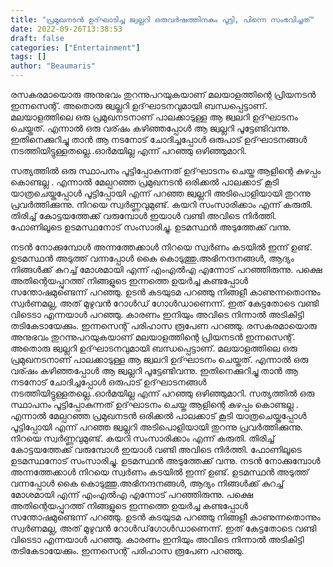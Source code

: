 ```yaml
---
title: "പ്രമുഖനടൻ ഉദ്‌ഘാടിച്ച ജ്വല്ലറി ഒരുവർഷത്തിനകം പൂട്ടി, പിന്നെ സംഭവിച്ചത്"
date: 2022-09-26T13:38:53
draft: false
categories: ["Entertainment"]
tags: []
author: "Beaumaris"
---
```


രസകരമായൊരു അനുഭവം തുറന്നുപറയുകയാണ് മലയാളത്തിന്റെ പ്രിയനടൻ ഇന്നസെന്റ്. അതൊരു ജ്വല്ലറി ഉദ്‌ഘാടനവുമായി ബന്ധപ്പെട്ടാണ്. മലയാളത്തിലെ ഒരു പ്രമുഖനടനാണ് പാലക്കാടുള്ള ആ ജ്വലറി ഉദ്‌ഘാടനം ചെയ്തത്. എന്നാൽ ഒരു വര്ഷം കഴിഞ്ഞപ്പോൾ ആ ജ്വല്ലറി പൂട്ടേണ്ടിവന്നു. ഇതിനെക്കുറിച്ചു താൻ ആ നടനോട് ചോദിച്ചപ്പോൾ ഒരുപാട് ഉദ്‌ഘാടനങ്ങൾ നടത്തിയിട്ടുള്ളതല്ലെ..ഓർമയില്ല എന്ന് പറഞ്ഞു ഒഴിഞ്ഞുമാറി.

സത്യത്തിൽ ഒരു സ്ഥാപനം പൂട്ടിപ്പോകുന്നത് ഉദ്‌ഘാടനം ചെയ്ത ആളിന്റെ കുഴപ്പം കൊണ്ടല്ല . എന്നാൽ മേല്പറഞ്ഞ പ്രമുഖനടൻ ഒരിക്കൽ പാലക്കാട് കൂടി യാത്രചെയ്തപ്പോൾ പൂട്ടിപ്പോയി എന്ന് പറഞ്ഞ ജ്വല്ലറി അടിപൊളിയായി തുറന്നു പ്രവർത്തിക്കുന്നു. നിറയെ സ്വർണ്ണവുമുണ്ട്. കയറി സംസാരിക്കാം എന്ന് കരുതി. തിരിച്ച് കോട്ടയത്തേക്ക് വരുമ്പോൾ ഇയാൾ വണ്ടി അവിടെ നിർത്തി. ഫോണിലൂടെ ഉടമസ്ഥനോട് സംസാരിച്ചു. ഉടമസ്ഥൻ അടുത്തേക്ക് വന്നു.

നടൻ നോക്കുമ്പോൾ അന്നത്തേക്കാൾ നിറയെ സ്വർണം കടയിൽ ഇന്ന് ഉണ്ട്. ഉടമസ്ഥൻ അടുത്ത് വന്നപ്പോൾ കൈ കൊടുത്തു.അഭിനന്ദനങ്ങൾ, ആദ്യം നിങ്ങൾക്ക് കുറച്ച് മോശമായി എന്ന് എംഎൽഎ എന്നോട് പറഞ്ഞിരുന്നു. പക്ഷെ അതിന്റെയപ്പുറത്ത് നിങ്ങളുടെ ഇന്നത്തെ ഉയർച്ച കണ്ടപ്പോൾ സന്തോഷമുണ്ടെന്ന് പറഞ്ഞു. ഉടൻ കടയുടമ പറഞ്ഞു നിങ്ങളീ കാണുന്നതൊന്നും സ്വർണമല്ല, അത് മുഴുവൻ റോൾഡ് ​ഗോൾഡാണെന്ന്. ഇത് കേട്ടതോടെ വണ്ടി വിടെടാ എന്നയാൾ പറഞ്ഞു. കാരണം ഇനിയും അവിടെ നിന്നാൽ അടികിട്ടി തടികേടായേക്കും. ഇന്നസെന്റ് പരിഹാസ രൂപേണ പറഞ്ഞു.
രസകരമായൊരു അനുഭവം തുറന്നുപറയുകയാണ് മലയാളത്തിന്റെ പ്രിയനടൻ ഇന്നസെന്റ്. അതൊരു ജ്വല്ലറി ഉദ്‌ഘാടനവുമായി ബന്ധപ്പെട്ടാണ്. മലയാളത്തിലെ ഒരു പ്രമുഖനടനാണ് പാലക്കാടുള്ള ആ ജ്വലറി ഉദ്‌ഘാടനം ചെയ്തത്. എന്നാൽ ഒരു വര്ഷം കഴിഞ്ഞപ്പോൾ ആ ജ്വല്ലറി പൂട്ടേണ്ടിവന്നു. ഇതിനെക്കുറിച്ചു താൻ ആ നടനോട് ചോദിച്ചപ്പോൾ ഒരുപാട് ഉദ്‌ഘാടനങ്ങൾ നടത്തിയിട്ടുള്ളതല്ലെ..ഓർമയില്ല എന്ന് പറഞ്ഞു ഒഴിഞ്ഞുമാറി. സത്യത്തിൽ ഒരു സ്ഥാപനം പൂട്ടിപ്പോകുന്നത് ഉദ്‌ഘാടനം ചെയ്ത ആളിന്റെ കുഴപ്പം കൊണ്ടല്ല . എന്നാൽ മേല്പറഞ്ഞ പ്രമുഖനടൻ ഒരിക്കൽ പാലക്കാട് കൂടി യാത്രചെയ്തപ്പോൾ പൂട്ടിപ്പോയി എന്ന് പറഞ്ഞ ജ്വല്ലറി അടിപൊളിയായി തുറന്നു പ്രവർത്തിക്കുന്നു. നിറയെ സ്വർണ്ണവുമുണ്ട്. കയറി സംസാരിക്കാം എന്ന് കരുതി. തിരിച്ച് കോട്ടയത്തേക്ക് വരുമ്പോൾ ഇയാൾ വണ്ടി അവിടെ നിർത്തി. ഫോണിലൂടെ ഉടമസ്ഥനോട് സംസാരിച്ചു. ഉടമസ്ഥൻ അടുത്തേക്ക് വന്നു. നടൻ നോക്കുമ്പോൾ അന്നത്തേക്കാൾ നിറയെ സ്വർണം കടയിൽ ഇന്ന് ഉണ്ട്. ഉടമസ്ഥൻ അടുത്ത് വന്നപ്പോൾ കൈ കൊടുത്തു.അഭിനന്ദനങ്ങൾ, ആദ്യം നിങ്ങൾക്ക് കുറച്ച് മോശമായി എന്ന് എംഎൽഎ എന്നോട് പറഞ്ഞിരുന്നു. പക്ഷെ അതിന്റെയപ്പുറത്ത് നിങ്ങളുടെ ഇന്നത്തെ ഉയർച്ച കണ്ടപ്പോൾ സന്തോഷമുണ്ടെന്ന് പറഞ്ഞു. ഉടൻ കടയുടമ പറഞ്ഞു നിങ്ങളീ കാണുന്നതൊന്നും സ്വർണമല്ല, അത് മുഴുവൻ റോൾഡ് ​ഗോൾഡാണെന്ന്. ഇത് കേട്ടതോടെ വണ്ടി വിടെടാ എന്നയാൾ പറഞ്ഞു. കാരണം ഇനിയും അവിടെ നിന്നാൽ അടികിട്ടി തടികേടായേക്കും. ഇന്നസെന്റ് പരിഹാസ രൂപേണ പറഞ്ഞു.
